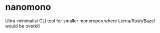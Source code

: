 # nanomono
Ultra-minimalist CLI tool for smaller monorepos where Lerna/Rush/Bazel would be overkill
